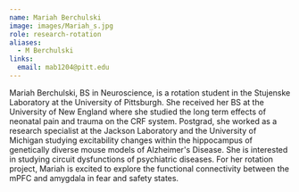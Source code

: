 ```yaml
---
name: Mariah Berchulski
image: images/Mariah_s.jpg
role: research-rotation
aliases:
  - M Berchulski
links:
  email: mab1204@pitt.edu
---
```


Mariah Berchulski, BS in Neuroscience, is a rotation student in the Stujenske Laboratory at the University of Pittsburgh. She received her BS at the University of New England where she studied the long term effects of neonatal pain and trauma on the CRF system. Postgrad, she worked as a research specialist at the Jackson Laboratory and the University of Michigan studying excitability changes within the hippocampus of genetically diverse mouse models of Alzheimer's Disease. She is interested in studying circuit dysfunctions of psychiatric diseases. For her rotation project, Mariah is excited to explore the functional connectivity between the mPFC and amygdala in fear and safety states.
